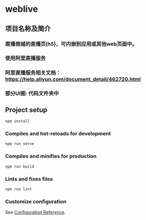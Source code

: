 # weblive
## 项目名称及简介
### 直播商城的直播页(h5)，可内嵌到应用或其他web页面中。
###  使用阿里直播服务
###  阿里直播服务相关文档：https://help.aliyun.com/document_detail/462720.html
###  部分UI图: 代码文件夹中
 

## Project setup
```
npm install
```

### Compiles and hot-reloads for development
```
npm run serve
```

### Compiles and minifies for production
```
npm run build
```

### Lints and fixes files
```
npm run lint
```

### Customize configuration
See [Configuration Reference](https://cli.vuejs.org/config/).
